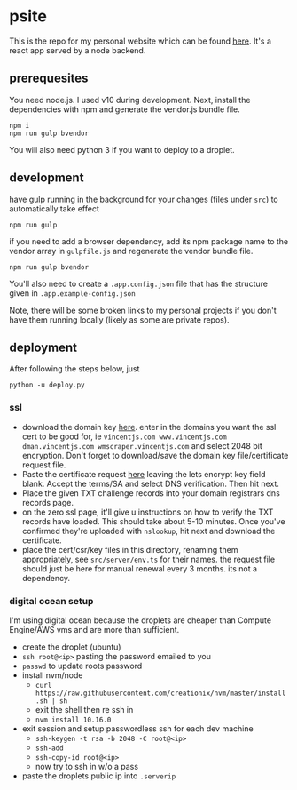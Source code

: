 # psite
This is the repo for my personal website which can be found [here](https://vincentjs.com/). It's a react app served by a node backend.

## prerequesites
You need node.js. I used v10 during development. Next, install the dependencies with npm and generate the vendor.js bundle file.
```
npm i
npm run gulp bvendor
```

You will also need python 3 if you want to deploy to a droplet.

## development
have gulp running in the background for your changes (files under `src`) to automatically take effect
```
npm run gulp
```
if you need to add a browser dependency, add its npm package name to the vendor array in `gulpfile.js` and regenerate the vendor bundle file.
```
npm run gulp bvendor
```

You'll also need to create a `.app.config.json` file that has the structure given in `.app.example-config.json`

Note, there will be some broken links to my personal projects if you don't have them running locally (likely as some are private repos).

## deployment
After following the steps below, just
```
python -u deploy.py
```

### ssl
- download the domain key [here](https://zerossl.com/free-ssl/#csr). enter in the domains you want the ssl cert to be good for, ie `vincentjs.com www.vincentjs.com dman.vincentjs.com wmscraper.vincentjs.com` and select 2048 bit encryption. Don't forget to download/save the domain key file/certificate request file.
- Paste the certificate request [here](https://zerossl.com/free-ssl/#crt) leaving the lets encrypt key field blank. Accept the terms/SA and select DNS verification. Then hit next.
- Place the given TXT challenge records into your domain registrars dns records page.
- on the zero ssl page, it'll give u instructions on how to verify the TXT records have loaded. This should take about 5-10 minutes. Once you've confirmed they're uploaded with `nslookup`, hit next and download the certificate.
- place the cert/csr/key files in this directory, renaming them appropriately, see `src/server/env.ts` for their names. the request file should just be here for manual renewal every 3 months. its not a dependency.

### digital ocean setup
I'm using digital ocean because the droplets are cheaper than Compute Engine/AWS vms and are more than sufficient.
- create the droplet (ubuntu)
- `ssh root@<ip>` pasting the password emailed to you
- `passwd` to update roots password
- install nvm/node
  - `curl https://raw.githubusercontent.com/creationix/nvm/master/install.sh | sh`
  - exit the shell then re ssh in
  - `nvm install 10.16.0`
- exit session and setup passwordless ssh for each dev machine
  - `ssh-keygen -t rsa -b 2048 -C root@<ip>`
  - `ssh-add`
  - `ssh-copy-id root@<ip>`
  - now try to ssh in w/o a pass
- paste the droplets public ip into `.serverip`
